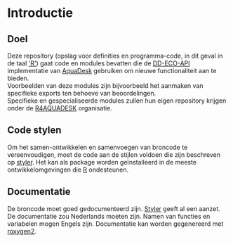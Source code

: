 # Introductie
## Doel
Deze repository (opslag voor definities en programma-code, in dit geval in de taal ['R'](https://www.r-project.org/)) gaat code en modules bevatten die de [DD-ECO-API](https://ddeco-test.aquadesk.nl/) implementatie van [AquaDesk](https://www.ecosys.nl/aquadesk/) gebruiken om nieuwe functionaliteit aan te bieden.\
Voorbeelden van deze modules zijn bijvoorbeeld het aanmaken van specifieke exports ten behoeve van beoordelingen.\
Specifieke en gespecialiseerde modules zullen hun eigen repository krijgen onder de [R4AQUADESK](https://github.com/R4AQUADESK) organisatie.

## Code stylen
Om het samen-ontwikkelen en samenvoegen van broncode te vereenvoudigen, moet de code aan de stijlen voldoen die zijn beschreven op [styler](https://www.rdocumentation.org/packages/styler/versions/1.3.2). Het kan als package worden geïnstalleerd in de meeste ontwikkelomgevingen die [R](https://www.r-project.org/) ondesteunen.

## Documentatie
De broncode moet goed gedocumenteerd zijn. [Styler](https://www.rdocumentation.org/packages/styler/versions/1.3.2) geeft al een aanzet. De documentatie zou Nederlands moeten zijn. 
Namen van functies en variabelen mogen Engels zijn.
Documentatie kan worden gegenereerd met [roxygen2](https://cran.r-project.org/web/packages/roxygen2/vignettes/roxygen2.html).



